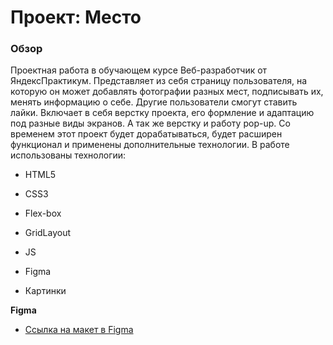 # Проект: Место

### Обзор
Проектная работа в обучающем курсе Веб-разработчик от ЯндексПрактикум. Представляет из себя страницу пользователя, на которую он может добавлять фотографии разных мест, подписывать их, менять информацию о себе. Другие пользователи смогут ставить лайки. Включает в себя верстку проекта, его формление и адаптацию под разные виды экранов. А так же верстку и работу pop-up. Со временем этот проект будет дорабатываться, будет расширен функционал и применены дополнительные технологии.
В работе использованы технологии:
* HTML5
* CSS3
* Flex-box
* GridLayout
* JS


* Figma
* Картинки

**Figma**

* [Ссылка на макет в Figma](https://www.figma.com/file/2cn9N9jSkmxD84oJik7xL7/JavaScript.-Sprint-4?node-id=0%3A1)




